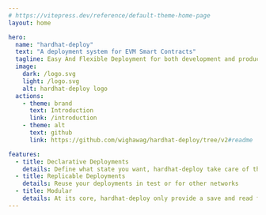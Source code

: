 ```yaml
---
# https://vitepress.dev/reference/default-theme-home-page
layout: home

hero:
  name: "hardhat-deploy"
  text: "A deployment system for EVM Smart Contracts"
  tagline: Easy And Flexible Deployment for both development and production
  image:
    dark: /logo.svg
    light: /logo.svg
    alt: hardhat-deploy logo
  actions:
    - theme: brand
      text: Introduction
      link: /introduction
    - theme: alt
      text: github
      link: https://github.com/wighawag/hardhat-deploy/tree/v2#readme

features:
  - title: Declarative Deployments
    details: Define what state you want, hardhat-deploy take care of the rest
  - title: Replicable Deployments
    details: Reuse your deployments in test or for other networks
  - title: Modular
    details: At its core, hardhat-deploy only provide a save and read function for deployment, everything else is an external module
---
```

